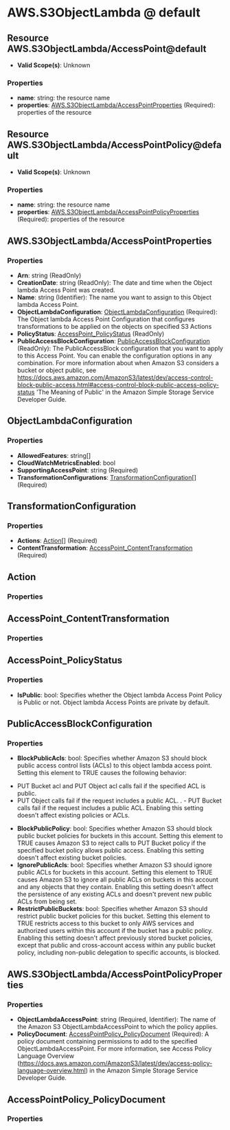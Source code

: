 # AWS.S3ObjectLambda @ default

## Resource AWS.S3ObjectLambda/AccessPoint@default
* **Valid Scope(s)**: Unknown
### Properties
* **name**: string: the resource name
* **properties**: [AWS.S3ObjectLambda/AccessPointProperties](#awss3objectlambdaaccesspointproperties) (Required): properties of the resource

## Resource AWS.S3ObjectLambda/AccessPointPolicy@default
* **Valid Scope(s)**: Unknown
### Properties
* **name**: string: the resource name
* **properties**: [AWS.S3ObjectLambda/AccessPointPolicyProperties](#awss3objectlambdaaccesspointpolicyproperties) (Required): properties of the resource

## AWS.S3ObjectLambda/AccessPointProperties
### Properties
* **Arn**: string (ReadOnly)
* **CreationDate**: string (ReadOnly): The date and time when the Object lambda Access Point was created.
* **Name**: string (Identifier): The name you want to assign to this Object lambda Access Point.
* **ObjectLambdaConfiguration**: [ObjectLambdaConfiguration](#objectlambdaconfiguration) (Required): The Object lambda Access Point Configuration that configures transformations to be applied on the objects on specified S3 Actions
* **PolicyStatus**: [AccessPoint_PolicyStatus](#accesspointpolicystatus) (ReadOnly)
* **PublicAccessBlockConfiguration**: [PublicAccessBlockConfiguration](#publicaccessblockconfiguration) (ReadOnly): The PublicAccessBlock configuration that you want to apply to this Access Point. You can enable the configuration options in any combination. For more information about when Amazon S3 considers a bucket or object public, see https://docs.aws.amazon.com/AmazonS3/latest/dev/access-control-block-public-access.html#access-control-block-public-access-policy-status 'The Meaning of Public' in the Amazon Simple Storage Service Developer Guide.

## ObjectLambdaConfiguration
### Properties
* **AllowedFeatures**: string[]
* **CloudWatchMetricsEnabled**: bool
* **SupportingAccessPoint**: string (Required)
* **TransformationConfigurations**: [TransformationConfiguration](#transformationconfiguration)[] (Required)

## TransformationConfiguration
### Properties
* **Actions**: [Action](#action)[] (Required)
* **ContentTransformation**: [AccessPoint_ContentTransformation](#accesspointcontenttransformation) (Required)

## Action
### Properties

## AccessPoint_ContentTransformation
### Properties

## AccessPoint_PolicyStatus
### Properties
* **IsPublic**: bool: Specifies whether the Object lambda Access Point Policy is Public or not. Object lambda Access Points are private by default.

## PublicAccessBlockConfiguration
### Properties
* **BlockPublicAcls**: bool: Specifies whether Amazon S3 should block public access control lists (ACLs) to this object lambda access point. Setting this element to TRUE causes the following behavior:
- PUT Bucket acl and PUT Object acl calls fail if the specified ACL is public.
 - PUT Object calls fail if the request includes a public ACL.
. - PUT Bucket calls fail if the request includes a public ACL.
Enabling this setting doesn't affect existing policies or ACLs.
* **BlockPublicPolicy**: bool: Specifies whether Amazon S3 should block public bucket policies for buckets in this account. Setting this element to TRUE causes Amazon S3 to reject calls to PUT Bucket policy if the specified bucket policy allows public access. Enabling this setting doesn't affect existing bucket policies.
* **IgnorePublicAcls**: bool: Specifies whether Amazon S3 should ignore public ACLs for buckets in this account. Setting this element to TRUE causes Amazon S3 to ignore all public ACLs on buckets in this account and any objects that they contain. Enabling this setting doesn't affect the persistence of any existing ACLs and doesn't prevent new public ACLs from being set.
* **RestrictPublicBuckets**: bool: Specifies whether Amazon S3 should restrict public bucket policies for this bucket. Setting this element to TRUE restricts access to this bucket to only AWS services and authorized users within this account if the bucket has a public policy.
Enabling this setting doesn't affect previously stored bucket policies, except that public and cross-account access within any public bucket policy, including non-public delegation to specific accounts, is blocked.

## AWS.S3ObjectLambda/AccessPointPolicyProperties
### Properties
* **ObjectLambdaAccessPoint**: string (Required, Identifier): The name of the Amazon S3 ObjectLambdaAccessPoint to which the policy applies.
* **PolicyDocument**: [AccessPointPolicy_PolicyDocument](#accesspointpolicypolicydocument) (Required): A policy document containing permissions to add to the specified ObjectLambdaAccessPoint. For more information, see Access Policy Language Overview (https://docs.aws.amazon.com/AmazonS3/latest/dev/access-policy-language-overview.html) in the Amazon Simple Storage Service Developer Guide. 

## AccessPointPolicy_PolicyDocument
### Properties

